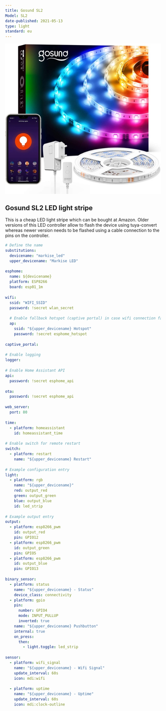 ```yaml
---
title: Gosund SL2
Model: SL2
date-published: 2021-05-13
type: light
standard: eu
---
```


![Product Image](Gosund_SL2.jpg "Product Image")

## Gosund SL2 LED light stripe

This is a cheap LED light stripe which can be bought at Amazon. Older versions of this LED controller allow to flash the device using tuya-convert whereas newer version needs to be flashed using a cable connection to the pins on the controller.

```yaml
# Define the name
substitutions:
  devicename: "markise_led"
  upper_devicename: "Markise LED"

esphome:
  name: ${devicename}
  platform: ESP8266
  board: esp01_1m

wifi:
  ssid: "WIFI_SSID"
  password: !secret wlan_secret

  # Enable fallback hotspot (captive portal) in case wifi connection fails
  ap:
    ssid: "${upper_devicename} Hotspot"
    password: !secret esphome_hotspot

captive_portal:

# Enable logging
logger:

# Enable Home Assistant API
api:
  password: !secret esphome_api

ota:
  password: !secret esphome_api

web_server:
  port: 80

time:
  - platform: homeassistant
    id: homeassistant_time

# Enable switch for remote restart
switch:
  - platform: restart
    name: "${upper_devicename} Restart"

# Example configuration entry
light:
  - platform: rgb
    name: "${upper_devicename}"
    red: output_red
    green: output_green
    blue: output_blue
    id: led_strip

# Example output entry
output:
  - platform: esp8266_pwm
    id: output_red
    pin: GPIO12
  - platform: esp8266_pwm
    id: output_green
    pin: GPIO5
  - platform: esp8266_pwm
    id: output_blue
    pin: GPIO13

binary_sensor:
  - platform: status
    name: "${upper_devicename} - Status"
    device_class: connectivity
  - platform: gpio
    pin:
      number: GPIO4
      mode: INPUT_PULLUP
      inverted: true
    name: "${upper_devicename} Pushbutton"
    internal: true
    on_press:
      then:
        - light.toggle: led_strip

sensor:
  - platform: wifi_signal
    name: "${upper_devicename} - Wifi Signal"
    update_interval: 60s
    icon: mdi:wifi

  - platform: uptime
    name: "${upper_devicename} - Uptime"
    update_interval: 60s
    icon: mdi:clock-outline
```
